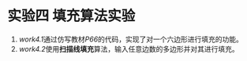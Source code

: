 # 实验四 填充算法实验
1. *work4.1*通过仿写教材*P66*的代码，实现了对一个六边形进行填充的功能。
2. *work4.2*使用**扫描线填充**算法，输入任意边数的多边形并对其进行填充。